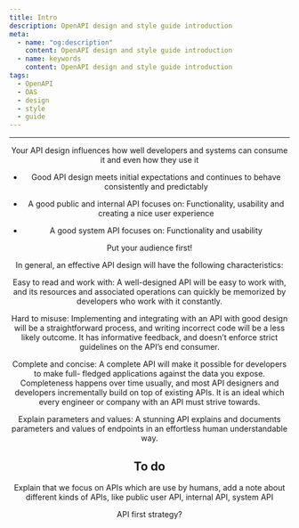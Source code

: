 ```yaml
---
title: Intro
description: OpenAPI design and style guide introduction
meta:
  - name: "og:description"
    content: OpenAPI design and style guide introduction
  - name: keywords
    content: OpenAPI design and style guide introduction
tags:
  - OpenAPI
  - OAS
  - design
  - style
  - guide
---
```


<Header/>

---

Your API design influences how well developers and systems can consume it and even how they use it

- Good API design meets initial expectations and continues to behave consistently and predictably

- A good public and internal API focuses on: Functionality, usability and creating a nice user experience

- A good system API focuses on: Functionality and usability

Put your audience first!

In general, an effective API design will have the following characteristics:

Easy to read and work with: A well-designed API will be easy to work with, and its resources and associated operations can quickly be memorized by developers who work with it constantly.

Hard to misuse: Implementing and integrating with an API with good design will be a straightforward process, and writing incorrect code will be a less likely outcome. It has informative feedback, and doesn’t enforce strict guidelines on the API’s end consumer.

Complete and concise: A complete API will make it possible for developers to make full- fledged applications against the data you expose. Completeness happens over time usually, and most API designers and developers incrementally build on top of existing APIs. It is an ideal which every engineer or company with an API must strive towards.

Explain parameters and values: A stunning API explains and documents parameters and values of endpoints in an effortless human understandable way.

## To do

Explain that we focus on APIs which are use by humans, add a note about different kinds of APIs, like public user API, internal API, system API

API first strategy?